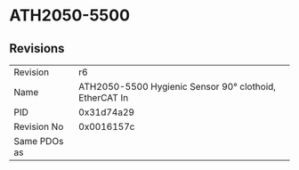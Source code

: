 # ATH2050-5500

## Revisions
<table>
<tr>
<td>Revision</td>
<td>r6</td>
</tr>
<tr>
<td>Name</td>
<td>ATH2050-5500 Hygienic Sensor 90° clothoid, EtherCAT In</td>
</tr>
<tr>
<td>PID</td>
<td>0x31d74a29</td>
</tr>
<tr>
<td>Revision No</td>
<td>0x0016157c</td>
</tr>
<tr>
<td>Same PDOs as</td>
<td></td>
</tr>
</table>
